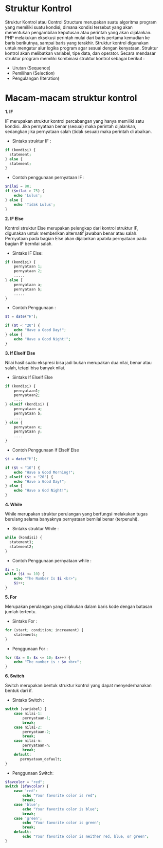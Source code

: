 # Struktur Kontrol 
Struktur Kontrol atau Control Structure merupakan suatu algoritma program yang memiliki suatu kondisi, dimana kondisi tersebut yang akan menentukan pengambilan keputusan atau perintah yang akan dijalankan.
PHP melakukan eksekusi perintah mulai dari baris pertama kemudian ke baris berikutnya, sampai baris yang terakhir. Struktur kontrol digunakan untuk mengatur alur logika program agar sesuai dengan kenyataan. Struktur kontrol akan melibatkan variabel, tipe data, dan operator. Secara mendasar struktur program memiliki kombinasi struktur kontrol sebagai berikut :
* Urutan (Sequence)
* Pemilihan (Selection)
* Pengulangan (Iteration)

# Macam-macam struktur kontrol
**1. IF**

IF merupakan struktur kontrol percabangan yang hanya memiliki satu kondisi. Jika pernyataan benar (sesuai) maka perintah dijalankan, sedangkan jika pernyataan salah (tidak sesuai) maka perintah di abaikan. 
* Sintaks struktur IF :
```php
if (kondisi) {
  statement;
} else {
  statement;
}
```
* Contoh penggunaan pernyataan IF :

```php
$nilai = 80;
if ($nilai > 75) {
    echo 'Lulus';
} else {
    echo 'Tidak Lulus';
}
```

**2. IF Else**

Kontrol struktur Else merupakan pelengkap dari kontrol struktur IF, digunakan untuk memberikan alternatif jawaban benar atau salah. Pernyataan pada bagian Else akan dijalankan apabila pernyataan pada bagian IF bernilai salah.

* Sintaks IF Else:
```php
if (kondisi) {
    pernyataan 1;
    pernyataan 2;
    .....
} else {
    pernyataan a;
    pernyataan b;
    .....
}
```

* Contoh Penggunaan : 
```php
$t = date("H");

if ($t < "20") {
    echo "Have a Good Day!";
} else {
    echo "Have a Good Night!";
}
```

**3. If ElseIf Else**

Nilai hasil suatu ekspresi bisa jadi bukan merupakan dua nilai, benar atau salah, tetapi bisa banyak nilai.
* Sintaks If ElseIf Else
```php
if (kondisi) {
    pernyataan1;
    pernyataan2;
    ....
} elseif (kondisi) {
    pernyataan a;
    pernyataan b;
    ....
} else {
    pernyataan x;
    pernyataan y;
    ....
}
```
* Contoh Penggunaan If ElseIf Else
```php
$t = date("H");

if ($t < "10") {
    echo "Have a Good Morning!";
} elseif ($t < "20") {
    echo "Have a Good Day!";
} else {
    echo "Have a God Night!";
}
```

**4. While**

While merupakan struktur perulangan yang berfungsi melakukan tugas berulang selama banyaknya pernyataan bernilai benar (terpenuhi). 
* Sintaks struktur While :
```php
while (kondisi) {
  statement1;
  statement2;
}
```
* Contoh Penggunaan pernyataan while :
```php
$i = 1;
while ($i <= 10) {
    echo "The Number Is $i <br>";
    $i++;
}
```

**5. For**

Merupakan perulangan yang dilakukan dalam baris kode dengan batasan
jumlah tertentu.
* Sintaks For : 
```php
for (start; condition; increament) {
    statements;
}
```
* Penggunaan For : 
```php
for ($x = 0; $x <= 10; $x++) {
    echo "The number is : $x <br>";
}
```
**6. Switch**

Switch merupakan bentuk struktur kontrol yang dapat menyederhanakan bentuk dari if.
* Sintaks Switch :
```php
switch (variabel) {
    case nilai-1:
        pernyataan-1;
        break;
    case nilai-2:
        pernyataan-2;
        break;
    case nilai-n:
        pernyataan-n;
        break;
    default:
       pernyataan_default;
}
```
* Penggunaan Switch:
```php
$favcolor = "red";
switch ($favcolor) {
    case 'red':
        echo "Your favorite color is red";		
        break;
    case 'blue';
        echo "Your favorite color is blue";
        break;
    case 'green';
        echo "Your favorite color is green";
        break;
    default:
        echo "Your favorite color is neither red, blue, or green";
}
```
